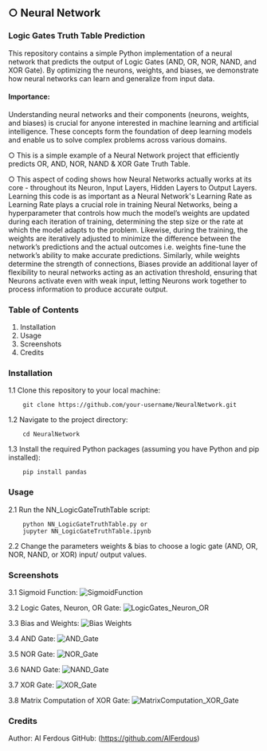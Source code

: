 ## ○ Neural Network
### Logic Gates Truth Table Prediction
This repository contains a simple Python implementation of a neural network that predicts the output of Logic Gates (AND, OR, NOR, NAND, and XOR Gate). By optimizing the neurons, weights, and biases, we demonstrate how neural networks can learn and generalize from input data.

#### Importance:
Understanding neural networks and their components (neurons, weights, and biases) is crucial for anyone interested in machine learning and artificial intelligence. These concepts form the foundation of deep learning models and enable us to solve complex problems across various domains.

○ This is a simple example of a Neural Network project that efficiently predicts OR, AND, NOR, NAND & XOR Gate Truth Table.

○ This aspect of coding shows how Neural Networks actually works at its core - throughout its Neuron, Input Layers, Hidden Layers to Output Layers. Learning this code is as important as a Neural Network's Learning Rate as Learning Rate plays a crucial role in training Neural Networks, being a hyperparameter that controls how much the model’s weights are updated during each iteration of training, determining the step size or the rate at which the model adapts to the problem. Likewise, during  the training, the weights are iteratively adjusted to minimize the difference between the network’s predictions and the actual outcomes i.e. weights fine-tune the network’s ability to make accurate predictions. Similarly, while weights determine the strength of connections, Biases provide an additional layer of flexibility to neural networks acting as an activation threshold, ensuring that Neurons activate even with weak input, letting Neurons work together to process information to produce accurate output. 


### Table of Contents
1. Installation
2. Usage
3. Screenshots
4. Credits

### Installation
1.1 Clone this repository to your local machine:

        git clone https://github.com/your-username/NeuralNetwork.git

1.2 Navigate to the project directory:

        cd NeuralNetwork
            
1.3 Install the required Python packages (assuming you have Python and pip installed):

        pip install pandas

### Usage
2.1 Run the NN_LogicGateTruthTable script:

        python NN_LogicGateTruthTable.py or
        jupyter NN_LogicGateTruthTable.ipynb

2.2 Change the parameters weights & bias to choose a logic gate (AND, OR, NOR, NAND, or XOR) input/ output values.

### Screenshots
3.1 Sigmoid Function:
![SigmoidFunction](https://github.com/AlFerdous/codingTasks/assets/165715818/357a2ee8-3fc6-4d2f-a860-6658da4eb748)

3.2 Logic Gates, Neuron, OR Gate:
![LogicGates_Neuron_OR](https://github.com/AlFerdous/codingTasks/assets/165715818/c7de73e7-7b56-4ff9-a64e-ff45735416c2)

3.3 Bias and Weights:
![Bias Weights](https://github.com/AlFerdous/codingTasks/assets/165715818/328a453c-8d2f-41a6-9d15-1b83ed12622d)

3.4 AND Gate:
![AND_Gate](https://github.com/AlFerdous/codingTasks/assets/165715818/35d004fd-f4c7-4cc8-8d4a-9deb1140c845)

3.5 NOR Gate:
![NOR_Gate](https://github.com/AlFerdous/codingTasks/assets/165715818/c1242ad1-c0d5-4860-8bbc-0847a4eb019a)

3.6 NAND Gate:
![NAND_Gate](https://github.com/AlFerdous/codingTasks/assets/165715818/8ff84a46-ed42-46cb-b71e-3f134e56f843)

3.7 XOR Gate:
![XOR_Gate](https://github.com/AlFerdous/codingTasks/assets/165715818/ff62a994-0f1d-4ed8-83d4-0145f8905ef6)

3.8 Matrix Computation of XOR Gate:
![MatrixComputation_XOR_Gate](https://github.com/AlFerdous/codingTasks/assets/165715818/f2fb7c46-b8a8-4ee7-935f-b6ef9843990c)

### Credits
Author: Al Ferdous
GitHub: (https://github.com/AlFerdous)
